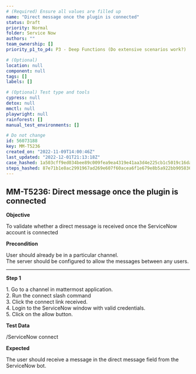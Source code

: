 ```yaml
---
# (Required) Ensure all values are filled up
name: "Direct message once the plugin is connected"
status: Draft
priority: Normal
folder: Service Now
authors: ""
team_ownership: []
priority_p1_to_p4: P3 - Deep Functions (Do extensive scenarios work?)

# (Optional)
location: null
component: null
tags: []
labels: []

# (Optional) Test type and tools
cypress: null
detox: null
mmctl: null
playwright: null
rainforest: []
manual_test_environments: []

# Do not change
id: 56073188
key: MM-T5236
created_on: "2022-11-09T14:00:46Z"
last_updated: "2022-12-01T21:13:18Z"
case_hashed: 1a503cff9ed034bee89c009fea9ea4319e41aa3d4e225cb1c5019c16da72827e80378ee708b7dfa752e4c3f9ef422949
steps_hashed: 87e71b1e8ac2991967ad269e607f60acea6f1e679e8b5a922bb905836b3a0e9310aa86afa23bfe7ad6c67f18812c6030
---
```


<!-- (Auto-generated) Based on frontmatter's "key" and "name" -->

## MM-T5236: Direct message once the plugin is connected

**Objective**

To validate whether a direct message is received once the ServiceNow account is connected

**Precondition**

User should already be in a particular channel.\
The server should be configured to allow the messages between any users.

---

**Step 1**

1\. Go to a channel in mattermost application.\
2\. Run the connect slash command\
3\. Click the connect link received.\
4\. Login to the ServiceNow window with valid credentials.\
5\. Click on the allow button.

**Test Data**

/ServiceNow connect

**Expected**

The user should receive a message in the direct message field from the ServiceNow bot.

